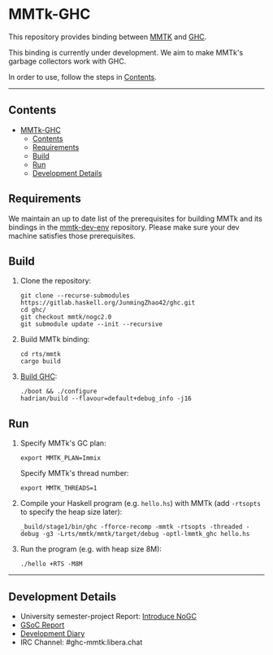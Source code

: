 # MMTk-GHC

This repository provides binding between [MMTK](https://github.com/mmtk/mmtk-core) and [GHC](https://gitlab.haskell.org/ghc/ghc).

This binding is currently under development. We aim to make MMTk's garbage collectors work with GHC.

In order to use, follow the steps in [Contents](#contents).

---

## Contents

- [MMTk-GHC](#mmtk-ghc)
  - [Contents](#contents)
  - [Requirements](#requirements)
  - [Build](#build)
  - [Run](#run)
  - [Development Details](#development-details)
  

## Requirements

We maintain an up to date list of the prerequisites for building MMTk and its bindings in the [mmtk-dev-env](https://github.com/mmtk/mmtk-dev-env) repository. Please make sure your dev machine satisfies those prerequisites.

## Build

1. Clone the repository:
  
    ```
    git clone --recurse-submodules https://gitlab.haskell.org/JunmingZhao42/ghc.git
    cd ghc/
    git checkout mmtk/nogc2.0
    git submodule update --init --recursive
    ```
  

2. Build MMTk binding:
  
    ```
    cd rts/mmtk
    cargo build
    ```
  
3. [Build GHC](https://gitlab.haskell.org/ghc/ghc/-/wikis/building/hadrian):
  
    ```
    ./boot && ./configure
    hadrian/build --flavour=default+debug_info -j16
    ```
  

## Run

1. Specify MMTk's GC plan:
  
    ```
    export MMTK_PLAN=Immix
    ```
  
    Specify MMTk's thread number:
  
    ```
    export MMTK_THREADS=1
    ```
  
2. Compile your Haskell program (e.g. `hello.hs`) with MMTk (add `-rtsopts` to specify the heap size later):
  
    ```
    _build/stage1/bin/ghc -fforce-recomp -mmtk -rtsopts -threaded -debug -g3 -Lrts/mmtk/mmtk/target/debug -optl-lmmtk_ghc hello.hs
    ```
  
3. Run the program (e.g. with heap size 8M):
  
    ```
    ./hello +RTS -M8M
    ```

---
## Development Details
- University semester-project Report: [Introduce NoGC](https://gitlab.haskell.org/JunmingZhao42/ghc/-/tree/mmtk/nogc2.0/rts/mmtk/docs/introduce_nogc.pdf)
- [GSoC Report](https://gitlab.haskell.org/JunmingZhao42/ghc/-/tree/mmtk/nogc2.0/rts/mmtk/docs/GSoC_report.md)
- [Development Diary](https://edit.smart-cactus.org/n4X1UZK_TAOhI1LmmBs6Lg#Mmtk-Notes)
- IRC Channel: #ghc-mmtk:libera.chat